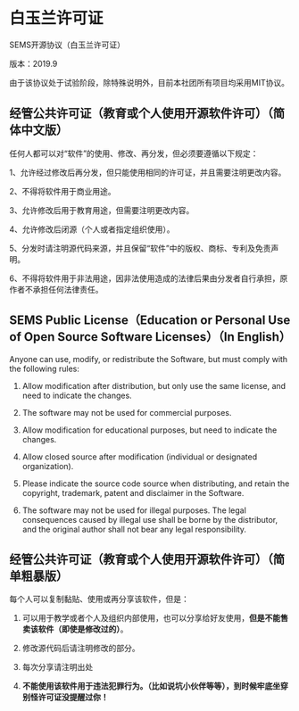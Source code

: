 # 白玉兰许可证
SEMS开源协议（白玉兰许可证）

版本：2019.9

由于该协议处于试验阶段，除特殊说明外，目前本社团所有项目均采用MIT协议。

## 经管公共许可证（教育或个人使用开源软件许可）（简体中文版）

任何人都可以对“软件”的使用、修改、再分发，但必须要遵循以下规定：

1、允许经过修改后再分发，但只能使用相同的许可证，并且需要注明更改内容。

2、不得将软件用于商业用途。

3、允许修改后用于教育用途，但需要注明更改内容。

4、允许修改后闭源（个人或者指定组织使用）。

5、分发时请注明源代码来源，并且保留“软件”中的版权、商标、专利及免责声明。

6、不得将软件用于非法用途，因非法使用造成的法律后果由分发者自行承担，原作者不承担任何法律责任。

## SEMS Public License（Education or Personal Use of Open Source Software Licenses）（In English）

Anyone can use, modify, or redistribute the Software, but must comply with the following rules:

1. Allow modification after distribution, but only use the same license, and need to indicate the changes.

2. The software may not be used for commercial purposes.

3. Allow modification for educational purposes, but need to indicate the changes.

4. Allow closed source after modification (individual or designated organization).

5. Please indicate the source code source when distributing, and retain the copyright, trademark, patent and disclaimer in the Software.

6. The software may not be used for illegal purposes. The legal consequences caused by illegal use shall be borne by the distributor, and the original author shall not bear any legal responsibility.

## 经管公共许可证（教育或个人使用开源软件许可）（简单粗暴版）
每个人可以复制黏贴、使用或再分享该软件，但是：

1. 可以用于教学或者个人及组织内部使用，也可以分享给好友使用，**但是不能售卖该软件（即使是修改过的）**。

2. 修改源代码后请注明修改的部分。

3. 每次分享请注明出处

4. **不能使用该软件用于违法犯罪行为。（比如说坑小伙伴等等），到时候牢底坐穿别怪许可证没提醒过你！**
